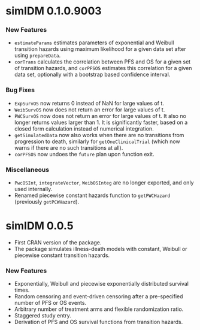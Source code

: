 # simIDM 0.1.0.9003

### New Features

-   `estimateParams` estimates parameters of exponential and Weibull transition hazards using maximum likelihood for a given data set after using `prepareData`.
-   `corTrans` calculates the correlation between PFS and OS for a given set of transition hazards, and `corPFSOS` estimates this correlation for a given data set, optionally with a bootstrap based confidence interval.

### Bug Fixes

-   `ExpSurvOS` now returns 0 instead of NaN for large values of t.
-   `WeibSurvOS` now does not return an error for large values of t.
-   `PWCSurvOS` now does not return an error for large values of t. It also no longer returns values larger than 1. It is significantly faster, based on a closed form calculation instead of numerical integration.
-   `getSimulatedData` now also works when there are no transitions from progression to death, similarly for `getOneClinicalTrial` (which now warns if there are no such transitions at all).
-   `corPFSOS` now undoes the `future` plan upon function exit.

### Miscellaneous

-   `PwcOSInt`, `integrateVector`, `WeibOSInteg` are no longer exported, and only used internally.
-   Renamed piecewise constant hazards function to `getPWCHazard` (previously `getPCWHazard`).

# simIDM 0.0.5

-   First CRAN version of the package.
-   The package simulates illness-death models with constant, Weibull or piecewise constant transition hazards.

### New Features

-   Exponentially, Weibull and piecewise exponentially distributed survival times.
-   Random censoring and event-driven censoring after a pre-specified number of PFS or OS events.
-   Arbitrary number of treatment arms and flexible randomization ratio.
-   Staggered study entry.
-   Derivation of PFS and OS survival functions from transition hazards.
